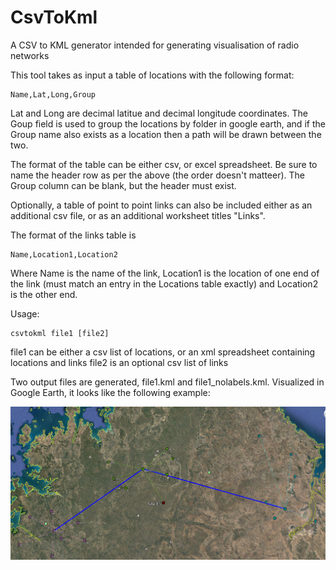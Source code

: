 # CsvToKml
A CSV to KML generator intended for generating visualisation of radio networks

This tool takes as input a table of locations with the following format:

```
Name,Lat,Long,Group
```
Lat and Long are decimal latitue and decimal longitude coordinates.  The Goup field is used to group the locations by folder in google earth, and if the Group name also exists as a location then a path will be drawn between the two.

The format of the table can be either csv, or excel spreadsheet.  Be sure to name the header row as per the above (the order doesn't matteer).  The Group column can be blank, but the header must exist.

Optionally, a table of point to point links can also be included either as an additional csv file, or as an additional worksheet titles "Links".

The format of the links table is
```
Name,Location1,Location2
```
Where Name is the name of the link, Location1 is the location of one end of the link (must match an entry in the Locations table exactly) and Location2 is the other end.

Usage: 
```
csvtokml file1 [file2]
```
file1 can be either a csv list of locations, or an xml spreadsheet containing locations and links
file2 is an optional csv list of links

Two output files are generated, file1.kml and file1_nolabels.kml.  Visualized in Google Earth, it looks like the following example:

![Example Output](https://github.com/Raggles/CsvToKml/blob/master/examples/example.png?raw=true)
